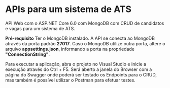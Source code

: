 ﻿# APIs para um sistema de ATS

API Web com o ASP.NET Core 6.0 com MongoDB com CRUD de candidatos e vagas para um sistema de ATS.

**Pré-requisito**
Ter o MongoDB instalado. A API se conecta ao MongoDB através da porta padrão **27017**. Caso o MongoDB utilize outra porta, altere o arquivo **appsettings.json**, informando a porta na propriedade **"ConnectionString"**.

Para executar a aplicação, abra o projeto no Visual Studio e inicie a execução através do Ctrl + F5. 
Será aberto a janela do Browser com a página do Swagger onde poderá ser testado os Endpoints para o CRUD, mas também é possível utilizar o Postman para efetuar testes.

